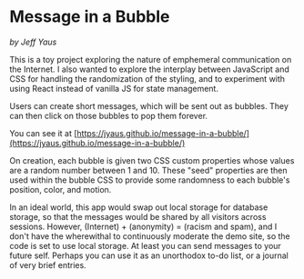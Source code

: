 # Message in a Bubble
_by Jeff Yaus_

This is a toy project exploring the nature of emphemeral communication on the Internet.
I also wanted to explore the interplay between JavaScript and CSS for handling the 
randomization of the styling, and to experiment with using React instead of vanilla JS
for state management.

Users can create short messages, which will be sent out as bubbles.
They can then click on those bubbles to pop them forever.

You can see it at [https://jyaus.github.io/message-in-a-bubble/](https://jyaus.github.io/message-in-a-bubble/)

On creation, each bubble is given two CSS custom properties whose values are
a random number between 1 and 10. These "seed" properties are then used within the 
bubble CSS to provide some randomness to each bubble's position, color, and motion.

In an ideal world, this app would swap out local storage for database storage,
so that the messages would be shared by all visitors across sessions. However, 
(Internet) + (anonymity) = (racism and spam), and I don't have the wherewithal to 
continuously moderate the demo site, so the code is set to use local storage.
At least you can send messages to your future self. Perhaps you can use it as an 
unorthodox to-do list, or a journal of very brief entries.